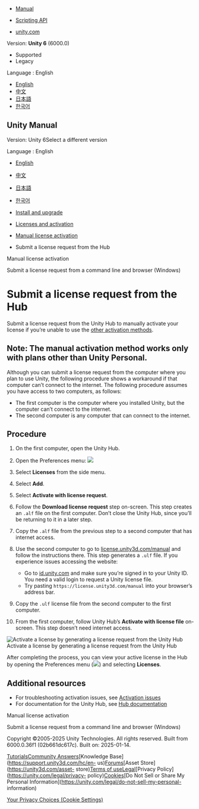 [](https://docs.unity3d.com)

  * [Manual](../Manual/index.html)
  * [Scripting API](../ScriptReference/index.html)

  * [unity.com](https://unity.com/)

Version: **Unity 6** (6000.0)

  * Supported
  * Legacy

Language : English

  * [English](/Manual/ManualActivationHub.html)
  * [中文](/cn/current/Manual/ManualActivationHub.html)
  * [日本語](/ja/current/Manual/ManualActivationHub.html)
  * [한국어](/kr/current/Manual/ManualActivationHub.html)

[](https://docs.unity3d.com)

## Unity Manual

Version: Unity 6Select a different version

Language : English

  * [English](/Manual/ManualActivationHub.html)
  * [中文](/cn/current/Manual/ManualActivationHub.html)
  * [日本語](/ja/current/Manual/ManualActivationHub.html)
  * [한국어](/kr/current/Manual/ManualActivationHub.html)

  * [Install and upgrade](install-and-upgrade.html)
  * [Licenses and activation](LicensesAndActivation.html)
  * [Manual license activation](ManualActivationGuide.html)
  * Submit a license request from the Hub

[](ManualActivationGuide.html)

Manual license activation

[](ManualActivationCmdWin.html)

Submit a license request from a command line and browser (Windows)

# Submit a license request from the Hub

Submit a license request from the Unity Hub to manually activate your license
if you’re unable to use the [other activation
methods](LicenseActivationMethods.html).

Note: The manual activation method works only with plans other than Unity
Personal.  
---  
  
Although you can submit a license request from the computer where you plan to
use Unity, the following procedure shows a workaround if that computer can’t
connect to the internet. The following procedure assumes you have access to
two computers, as follows:

  * The first computer is the computer where you installed Unity, but the computer can’t connect to the internet.
  * The second computer is any computer that can connect to the internet.

## Procedure

  1. On the first computer, open the Unity Hub. 

  2. Open the Preferences menu: ![](../uploads/Main/hubPref.png)

  3. Select **Licenses** from the side menu.

  4. Select **Add**.

  5. Select **Activate with license request**.

  6. Follow the **Download license request** step on-screen. This step creates an `.alf` file on the first computer. Don’t close the Unity Hub, since you’ll be returning to it in a later step.

  7. Copy the `.alf` file from the previous step to a second computer that has internet access.

  8. Use the second computer to go to [license.unity3d.com/manual](https://license.unity3d.com/manual) and follow the instructions there. This step generates a `.ulf` file. If you experience issues accessing the website:

     * Go to [id.unity.com](https://id.unity.com/) and make sure you’re signed in to your Unity ID. You need a valid login to request a Unity license file.
     * Try pasting `https://license.unity3d.com/manual` into your browser’s address bar.
  9. Copy the `.ulf` license file from the second computer to the first computer.

  10. From the first computer, follow Unity Hub’s **Activate with license file** on-screen. This step doesn’t need internet access.

![Activate a license by generating a license request from the Unity
Hub](../uploads/Main/hubLicenseRequest.png) Activate a license by generating a
license request from the Unity Hub

After completing the process, you can view your active license in the Hub by
opening the Preferences menu (![](../uploads/Main/hubPref.png)) and selecting
**Licenses**.

## Additional resources

  * For troubleshooting activation issues, see [Activation issues](ActivationFAQ.html)
  * For documentation for the Unity Hub, see [Hub documentation](https://docs.unity3d.com/hub/manual/index.html)

[](ManualActivationGuide.html)

Manual license activation

[](ManualActivationCmdWin.html)

Submit a license request from a command line and browser (Windows)

Copyright ©2005-2025 Unity Technologies. All rights reserved. Built from
6000.0.36f1 (02b661dc617c). Built on: 2025-01-14.

[Tutorials](https://learn.unity.com/)[Community
Answers](https://answers.unity3d.com)[Knowledge
Base](https://support.unity3d.com/hc/en-
us)[Forums](https://forum.unity3d.com)[Asset Store](https://unity3d.com/asset-
store)[Terms of
use](https://docs.unity3d.com/Manual/TermsOfUse.html)[Legal](https://unity.com/legal)[Privacy
Policy](https://unity.com/legal/privacy-
policy)[Cookies](https://unity.com/legal/cookie-policy)[Do Not Sell or Share
My Personal Information](https://unity.com/legal/do-not-sell-my-personal-
information)

[Your Privacy Choices (Cookie Settings)](javascript:void\(0\);)

